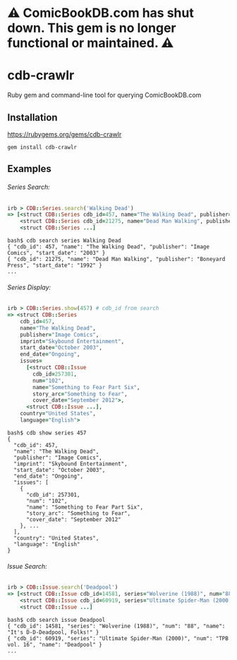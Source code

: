 ⚠️ ComicBookDB.com has shut down. This gem is no longer functional or maintained. ⚠️
===================================================================================

cdb-crawlr
==========

Ruby gem and command-line tool for querying ComicBookDB.com

Installation
------------

https://rubygems.org/gems/cdb-crawlr
```
gem install cdb-crawlr
```

Examples
--------

###### Series Search:
```ruby
irb > CDB::Series.search('Walking Dead')
=> [<struct CDB::Series cdb_id=457, name="The Walking Dead", publisher="Image Comics", start_date="2003">,
    <struct CDB::Series cdb_id=21275, name="Dead Man Walking", publisher="Boneyard Press", start_date="1992">,
    <struct CDB::Series ...]
```
```
bash$ cdb search series Walking Dead
{ "cdb_id": 457, "name": "The Walking Dead", "publisher": "Image Comics", "start_date": "2003" }
{ "cdb_id": 21275, "name": "Dead Man Walking", "publisher": "Boneyard Press", "start_date": "1992" }
...
```

###### Series Display:
```ruby
irb > CDB::Series.show(457) # cdb_id from search
=> <struct CDB::Series
    cdb_id=457,
    name="The Walking Dead",
    publisher="Image Comics",
    imprint="Skybound Entertainment",
    start_date="October 2003",
    end_date="Ongoing",
    issues=
      [<struct CDB::Issue
        cdb_id=257301,
        num="102",
        name="Something to Fear Part Six",
        story_arc="Something to Fear",
        cover_date="September 2012">,
      <struct CDB::Issue ...],
    country="United States",
    language="English">
```
```
bash$ cdb show series 457
{
  "cdb_id": 457,
  "name": "The Walking Dead",
  "publisher": "Image Comics",
  "imprint": "Skybound Entertainment",
  "start_date": "October 2003",
  "end_date": "Ongoing",
  "issues": [
    {
      "cdb_id": 257301,
      "num": "102",
      "name": "Something to Fear Part Six",
      "story_arc": "Something to Fear",
      "cover_date": "September 2012"
    }, ...
  ],
  "country": "United States",
  "language": "English"
}
```
###### Issue Search:
```ruby
irb > CDB::Issue.search('Deadpool')
=> [<struct CDB::Issue cdb_id=14581, series="Wolverine (1988)", num="88", name="It's D-D-Deadpool, Folks!">,
    <struct CDB::Issue cdb_id=60919, series="Ultimate Spider-Man (2000)", num="TPB vol. 16", name="Deadpool">,
    <struct CDB::Issue ...]
```
```
bash$ cdb search issue Deadpool
{ "cdb_id": 14581, "series": "Wolverine (1988)", "num": "88", "name": "It's D-D-Deadpool, Folks!" }
{ "cdb_id": 60919, "series": "Ultimate Spider-Man (2000)", "num": "TPB vol. 16", "name": "Deadpool" }
...
```
